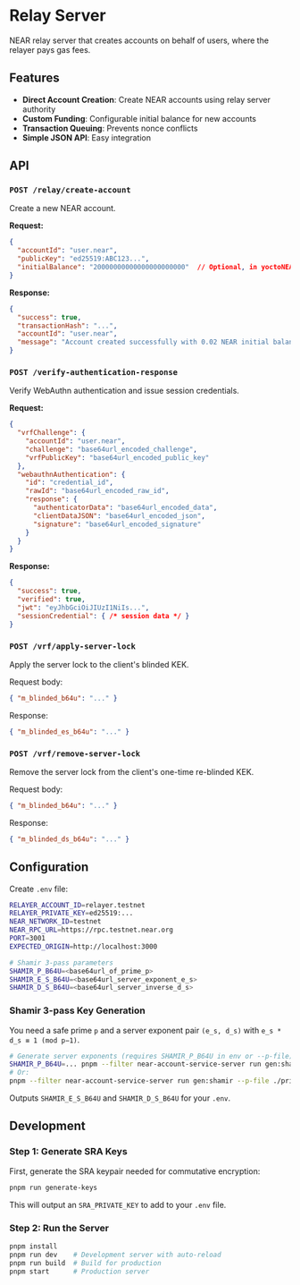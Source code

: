 # Relay Server

NEAR relay server that creates accounts on behalf of users, where the relayer pays gas fees.

## Features

- **Direct Account Creation**: Create NEAR accounts using relay server authority
- **Custom Funding**: Configurable initial balance for new accounts
- **Transaction Queuing**: Prevents nonce conflicts
- **Simple JSON API**: Easy integration

## API

### `POST /relay/create-account`
Create a new NEAR account.

**Request:**
```json
{
  "accountId": "user.near",
  "publicKey": "ed25519:ABC123...",
  "initialBalance": "20000000000000000000000"  // Optional, in yoctoNEAR
}
```

**Response:**
```json
{
  "success": true,
  "transactionHash": "...",
  "accountId": "user.near",
  "message": "Account created successfully with 0.02 NEAR initial balance"
}
```

### `POST /verify-authentication-response`
Verify WebAuthn authentication and issue session credentials.

**Request:**
```json
{
  "vrfChallenge": {
    "accountId": "user.near",
    "challenge": "base64url_encoded_challenge",
    "vrfPublicKey": "base64url_encoded_public_key"
  },
  "webauthnAuthentication": {
    "id": "credential_id",
    "rawId": "base64url_encoded_raw_id",
    "response": {
      "authenticatorData": "base64url_encoded_data",
      "clientDataJSON": "base64url_encoded_json",
      "signature": "base64url_encoded_signature"
    }
  }
}
```

**Response:**
```json
{
  "success": true,
  "verified": true,
  "jwt": "eyJhbGciOiJIUzI1NiIs...",
  "sessionCredential": { /* session data */ }
}
```

### `POST /vrf/apply-server-lock`
Apply the server lock to the client's blinded KEK.

Request body:
```json
{ "m_blinded_b64u": "..." }
```

Response:
```json
{ "m_blinded_es_b64u": "..." }
```

### `POST /vrf/remove-server-lock`
Remove the server lock from the client's one-time re-blinded KEK.

Request body:
```json
{ "m_blinded_b64u": "..." }
```

Response:
```json
{ "m_blinded_ds_b64u": "..." }
```

## Configuration

Create `.env` file:
```bash
RELAYER_ACCOUNT_ID=relayer.testnet
RELAYER_PRIVATE_KEY=ed25519:...
NEAR_NETWORK_ID=testnet
NEAR_RPC_URL=https://rpc.testnet.near.org
PORT=3001
EXPECTED_ORIGIN=http://localhost:3000

# Shamir 3-pass parameters
SHAMIR_P_B64U=<base64url_of_prime_p>
SHAMIR_E_S_B64U=<base64url_server_exponent_e_s>
SHAMIR_D_S_B64U=<base64url_server_inverse_d_s>
```

### Shamir 3-pass Key Generation

You need a safe prime `p` and a server exponent pair `(e_s, d_s)` with `e_s * d_s ≡ 1 (mod p−1)`.

```bash
# Generate server exponents (requires SHAMIR_P_B64U in env or --p-file)
SHAMIR_P_B64U=... pnpm --filter near-account-service-server run gen:shamir
# Or:
pnpm --filter near-account-service-server run gen:shamir --p-file ./prime_b64u.txt
```

Outputs `SHAMIR_E_S_B64U` and `SHAMIR_D_S_B64U` for your `.env`.

## Development

### Step 1: Generate SRA Keys

First, generate the SRA keypair needed for commutative encryption:

```bash
pnpm run generate-keys
```

This will output an `SRA_PRIVATE_KEY` to add to your `.env` file.

### Step 2: Run the Server

```bash
pnpm install
pnpm run dev    # Development server with auto-reload
pnpm run build  # Build for production
pnpm start      # Production server
```
